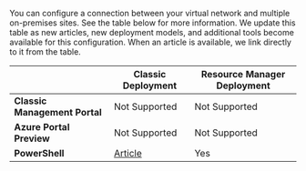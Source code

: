 You can configure a connection between your virtual network and multiple on-premises sites. See the table below for more information. We update this table as new articles, new deployment models, and additional tools become available for this configuration. When an article is available, we link directly to it from the table.

|   | **Classic Deployment**  | **Resource Manager Deployment** |
|-----------------------------------------|-------------|---------------------|
| **Classic Management Portal**           | Not Supported          |  Not Supported                 |
| **Azure Portal Preview** | Not Supported          |  Not Supported                 |
| **PowerShell**               | [Article](/documentation/articles/vpn-gateway-multi-site/) | Yes |

